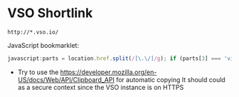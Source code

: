 # VSO Shortlink

`http://*.vso.io/`

JavaScript bookmarklet:

```js
javascript:parts = location.href.split(/[\.\/]/g); if (parts[3] === 'visualstudio' && parts[4] === 'com' && parts[8] === 'edit') alert(`http://${parts[2]}.vso.io/${parts[9]}`)
```

- Try to use the https://developer.mozilla.org/en-US/docs/Web/API/Clipboard_API for automatic copying
  It should could as a secure context since the VSO instance is on HTTPS
